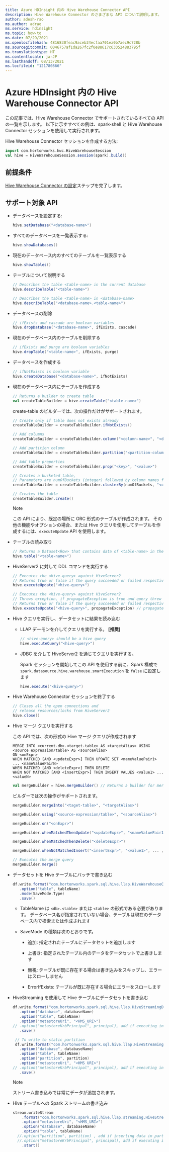 ```yaml
---
title: Azure HDInsight 内の Hive Warehouse Connector API
description: Hive Warehouse Connector のさまざまな API について説明します。
author: adesh-rao
ms.author: adrao
ms.service: hdinsight
ms.topic: how-to
ms.date: 07/29/2021
ms.openlocfilehash: 4816830feac9aceb34ecfaa701ea0b7aec9c728b
ms.sourcegitcommit: 0046757af1da267fc2f0e88617c633524883795f
ms.translationtype: HT
ms.contentlocale: ja-JP
ms.lasthandoff: 08/13/2021
ms.locfileid: "121780866"
---
```

# <a name="hive-warehouse-connector-apis-in-azure-hdinsight"></a>Azure HDInsight 内の Hive Warehouse Connector API

この記事では、Hive Warehouse Connector でサポートされているすべての API の一覧を示します。 以下に示すすべての例は、spark-shell と Hive Warehouse Connector セッションを使用して実行されます。

Hive Warehouse Connector セッションを作成する方法:

```scala
import com.hortonworks.hwc.HiveWarehouseSession
val hive = HiveWarehouseSession.session(spark).build()
```

## <a name="prerequisite"></a>前提条件

[Hive Warehouse Connector の設定](./apache-hive-warehouse-connector.md#hive-warehouse-connector-setup)ステップを完了します。


## <a name="supported-apis"></a>サポート対象 API

- データベースを設定する:
    ```scala
    hive.setDatabase("<database-name>")
    ```

- すべてのデータベースを一覧表示する:
    ```scala
    hive.showDatabases()
    ```

- 現在のデータベース内のすべてのテーブルを一覧表示する
    ```scala
    hive.showTables()
    ```

- テーブルについて説明する
    
    ```scala
   // Describes the table <table-name> in the current database
    hive.describeTable("<table-name>")
    ```
    
    ```scala
   // Describes the table <table-name> in <database-name>
    hive.describeTable("<database-name>.<table-name>")
    ```

- データベースの削除
    
    ```scala
   // ifExists and cascade are boolean variables
    hive.dropDatabase("<database-name>", ifExists, cascade)
    ```

- 現在のデータベース内のテーブルを削除する
    
    ```scala
    // ifExists and purge are boolean variables
    hive.dropTable("<table-name>", ifExists, purge)
    ```

- データベースを作成する
    ```scala
   // ifNotExists is boolean variable
    hive.createDatabase("<database-name>", ifNotExists)
    ```

- 現在のデータベース内にテーブルを作成する
    ```scala
   // Returns a builder to create table
    val createTableBuilder = hive.createTable("<table-name>")
    ```
    
    create-table のビルダーでは、次の操作だけがサポートされます。 
    
    ```scala
   // Create only if table does not exists already
    createTableBuilder = createTableBuilder.ifNotExists()
    ```
    
    ```scala
   // Add columns
    createTableBuilder = createTableBuilder.column("<column-name>", "<datatype>")
    ```
    
    ```scala
    // Add partition column
    createTableBuilder = createTableBuilder.partition("<partition-column-name>", "<datatype>")
    ```
    ```scala
   // Add table properties
    createTableBuilder = createTableBuilder.prop("<key>", "<value>")
    ```
    ```scala
    // Creates a bucketed table,
    // Parameters are numOfBuckets (integer) followed by column names for bucketing
    createTableBuilder = createTableBuilder.clusterBy(numOfBuckets, "<column1>", .... , "<columnN>")
    ```
    
    ```scala
    // Creates the table
    createTableBuilder.create()
    ```

    > [!NOTE]
    > この API により、既定の場所に ORC 形式のテーブルが作成されます。 その他の機能やオプションの場合、または Hive クエリを使用してテーブルを作成するには、`executeUpdate` API を使用します。


- テーブルの読み取り

    ```scala
   // Returns a Dataset<Row> that contains data of <table-name> in the current database
    hive.table("<table-name>")
    ```

- HiveServer2 に対して DDL コマンドを実行する 

    ```scala
    // Executes the <hive-query> against HiveServer2
    // Returns true or false if the query succeeded or failed respectively
    hive.executeUpdate("<hive-query>")
    ```
    
    ```scala
    // Executes the <hive-query> against HiveServer2
    // Throws exception, if propagateException is true and query threw excpetion in HiveServer2
    // Returns true or false if the query succeeded or failed respectively
    hive.executeUpdate("<hive-query>", propagateException) // propagate exception is boolean value
    ```

- Hive クエリを実行し、データセットに結果を読み込む
    
  - LLAP デーモンを介してクエリを実行する。 **[推奨]**
    ```scala
    // <hive-query> should be a hive query 
    hive.executeQuery("<hive-query>")
    ```
  - JDBC を介して HiveServer2 を通じてクエリを実行する。

    Spark セッションを開始してこの API を使用する前に、Spark 構成で `spark.datasource.hive.warehouse.smartExecution` を `false` に設定します
    ```scala
    hive.execute("<hive-query>")
    ```

- Hive Warehouse Connector セッションを終了する
    ```scala
    // Closes all the open connections and
    // release resources/locks from HiveServer2
    hive.close()
    ```

- Hive マージ クエリを実行する
    
    この API では、次の形式の Hive マージ クエリが作成されます
    
    ```
    MERGE INTO <current-db>.<target-table> AS <targetAlias> USING <source expression/table> AS <sourceAlias>
    ON <onExpr>
    WHEN MATCHED [AND <updateExpr>] THEN UPDATE SET <nameValuePair1> ... <nameValuePairN>
    WHEN MATCHED [AND <deleteExpr>] THEN DELETE
    WHEN NOT MATCHED [AND <insertExpr>] THEN INSERT VALUES <value1> ... <valueN>
    ```

    ```scala
    val mergeBuilder = hive.mergeBuilder() // Returns a builder for merge query
    ```
    ビルダーでは次の操作がサポートされます。
    
    ```scala
    mergeBuilder.mergeInto("<taget-table>", "<targetAlias>")
    ```
    
    ```scala
    mergeBuilder.using("<source-expression/table>", "<sourceAlias>")
    ```
    
    ```scala
    mergeBuilder.on("<onExpr>")
    ```
    
    ```scala
    mergeBuilder.whenMatchedThenUpdate("<updateExpr>", "<nameValuePair1>", ... , "<nameValuePairN>")
    ```
    
    ```scala
    mergeBuilder.whenMatchedThenDelete("<deleteExpr>")
    ```
    
    ```scala
    mergeBuilder.whenNotMatchedInsert("<insertExpr>", "<value1>", ... , "<valueN>");
    ```

    ```scala
    // Executes the merge query
    mergeBuilder.merge()
    ```

- データセットを Hive テーブルにバッチで書き込む
    ```scala
    df.write.format("com.hortonworks.spark.sql.hive.llap.HiveWarehouseConnector")
       .option("table", tableName)
       .mode(SaveMode.Type)
       .save()
    ```
   - TableName は `<db>.<table>` または `<table>` の形式である必要があります。 データベース名が指定されていない場合、テーブルは現在のデータベース内で検索または作成されます
    
   - SaveMode の種類は次のとおりです。
    
     - 追加: 指定されたテーブルにデータセットを追加します
    
     - 上書き: 指定されたテーブル内のデータをデータセットで上書きします
    
     - 無視: テーブルが既に存在する場合は書き込みをスキップし、エラーはスローしません
    
     - ErrorIfExists: テーブルが既に存在する場合にエラーをスローします


- HiveStreaming を使用して Hive テーブルにデータセットを書き込む
    ```scala
    df.write.format("com.hortonworks.spark.sql.hive.llap.HiveStreamingDataSource")
       .option("database", databaseName)
       .option("table", tableName)
       .option("metastoreUri", "<HMS_URI>")
    // .option("metastoreKrbPrincipal", principal), add if executing in ESP cluster
       .save()
    
     // To write to static partition
     df.write.format("com.hortonworks.spark.sql.hive.llap.HiveStreamingDataSource")
       .option("database", databaseName)
       .option("table", tableName)
       .option("partition", partition)
       .option("metastoreUri", "<HMS URI>")
    // .option("metastoreKrbPrincipal", principal), add if executing in ESP cluster
       .save()
    ```
    > [!NOTE]
    > ストリーム書き込みでは常にデータが追加されます。


- Hive テーブルへの Spark ストリームの書き込み
    ```scala
    stream.writeStream
        .format("com.hortonworks.spark.sql.hive.llap.streaming.HiveStreamingDataSource")
        .option("metastoreUri", "<HMS_URI>")
        .option("database", databaseName)
        .option("table", tableName)
      //.option("partition", partition) , add if inserting data in partition
      //.option("metastoreKrbPrincipal", principal), add if executing in ESP cluster
        .start()
    ```
